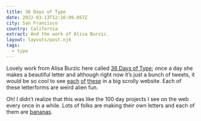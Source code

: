 ```yaml
---
title: 36 Days of Type
date: 2022-03-13T12:16:09.057Z
city: San Francisco
country: California
extract: And the work of Alisa Burzic.
layout: layouts/post.njk
tags:
  - type
---
```


Lovely work from Alisa Burzic here called [36 Days of Type](https://twitter.com/burzic_alisa/status/1502907342144548866); once a day she makes a beautiful letter and although right now it’s just a bunch of tweets, it would be so cool to see [each](https://twitter.com/burzic_alisa/status/1500823324389163018) [of](https://twitter.com/burzic_alisa/status/1501199799097376770) [these](https://twitter.com/burzic_alisa/status/1501513430662107136) in a big scrolly website. Each of these letterforms are weird alien fun.

Oh! I didn’t realize that this was like the 100 day projects I see on the web every once in a while. Lots of folks are making their own letters and each of them are [bananas](https://twitter.com/hashtag/36daysoftype?src=hashtag_click).
